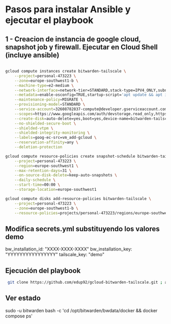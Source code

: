 # Pasos para instalar Ansible y ejecutar el playbook

## 1 - Creacion de instancia de google cloud, snapshot job y firewall. Ejecutar en Cloud Shell (incluye ansible)

```bash

gcloud compute instances create bitwarden-tailscale \
    --project=personal-473223 \
    --zone=europe-southwest1-b \
    --machine-type=e2-medium \
    --network-interface=network-tier=STANDARD,stack-type=IPV4_ONLY,subnet=default \
    --metadata=enable-osconfig=TRUE,startup-script='apt update && apt install -y ansible git' \
    --maintenance-policy=MIGRATE \
    --provisioning-model=STANDARD \
    --service-account=32608782837-compute@developer.gserviceaccount.com \
    --scopes=https://www.googleapis.com/auth/devstorage.read_only,https://www.googleapis.com/auth/logging.write,https://www.googleapis.com/auth/monitoring.write,https://www.googleapis.com/auth/service.management.readonly,https://www.googleapis.com/auth/servicecontrol,https://www.googleapis.com/auth/trace.append \
    --create-disk=auto-delete=yes,boot=yes,device-name=bitwarden-tailscale,image=projects/ubuntu-os-cloud/global/images/ubuntu-minimal-2404-noble-amd64-v20251002,mode=rw,size=25,type=pd-balanced \
    --no-shielded-secure-boot \
    --shielded-vtpm \
    --shielded-integrity-monitoring \
    --labels=goog-ec-src=vm_add-gcloud \
    --reservation-affinity=any \
    --deletion-protection

gcloud compute resource-policies create snapshot-schedule bitwarden-tailscale \
    --project=personal-473223 \
    --region=europe-southwest1 \
    --max-retention-days=31 \
    --on-source-disk-delete=keep-auto-snapshots \
    --daily-schedule \
    --start-time=00:00 \
    --storage-location=europe-southwest1

gcloud compute disks add-resource-policies bitwarden-tailscale \
    --project=personal-473223 \
    --zone=europe-southwest1-b \
    --resource-policies=projects/personal-473223/regions/europe-southwest1/resourcePolicies/bitwarden-tailscale
```

## Modifica secrets.yml substituyendo los valores demo

bw_installation_id: "XXXX-XXXX-XXXX"
bw_installation_key: "YYYYYYYYYYYYYYYY"
tailscale_key: "demo"

## Ejecución del playbook

```bash
 git clone https://github.com/edup92/gcloud-bitwarden-tailscale.git ; ansible-playbook gcloud-bitwarden-tailscale/main.yml --connection=local -e @gcloud-bitwarden-tailscale/secrets.yml
```

## Ver estado

sudo -u bitwarden bash -c 'cd /opt/bitwarden/bwdata/docker && docker compose ps'
